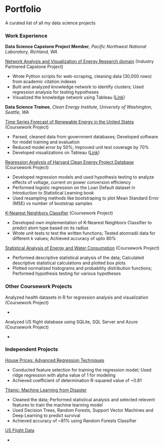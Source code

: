 # Portfolio
A curated list of all my data science projects

### Work Experience

**Data Science Capstone Project Member**, *Pacific Northwest National Laboratory, Richland, WA*

[Network Analysis and Visualization of Energy Research domain](https://github.com/rahulavadhoot/KnowledgeNetworks) (Industry Partnered Capstone Project)

-	Wrote Python scripts for web-scraping, cleaning data (30,000 rows) from academic citation indexes
-	Built and analyzed knowledge network to identify clusters; Used regression analysis for testing hypotheses
- Visualized the knowledge network using Tableau ([Link](https://public.tableau.com/profile/rahul1168#!/vizhome/NuclearEnergyResearch/NuclearEnergyResearch))

**Data Science Trainee**, *Clean Energy Institute, University of Washington, Seattle, WA*

[Time Series Forecast of Renewable Energy in the United States](https://github.com/rahulavadhoot/Clean-Energy-Outlook) (Coursework Project)

-	Parsed, cleaned data from government databases; Developed software for model training and evaluation
-	Reduced model error by 50%; Improved unit test coverage by 70%
- Developed visualizations on Tableau ([Link](https://public.tableau.com/profile/rahul1168#!/vizhome/TableauWorkbookforSVRPrediction/CleanEnergyProductioninthecontiguousUnitedStates))

[Regression Analysis of Harvard Clean Energy Project Database](https://github.com/rahulavadhoot/Portfolio/tree/master/projects/harvard%20clean%20energy%20project%20database) (Coursework Project)

-	Developed regression models and used hypothesis testing to analyze effects of voltage, current on power conversion efficiency
- Performed logistic regression on the Loan Default dataset in Introduction to Statistical Learning book
- Used resampling methods like bootstraping to plot Mean Standard Error (MSE) vs number of bootstrap samples

[K-Nearest Neighbors Classifier](https://github.com/rahulavadhoot/Portfolio/tree/master/projects/k%20nearest%20neighbors%20classifier) (Coursework Project)

-	Developed own implementation of K-Nearest Neighbors Classifier to predict atom type based on its radius
- Wrote unit tests to test the written functions; Tested atomradii data for different k values; Achieved accuracy of upto 80%

[Statistical Analysis of Energy and Water Consumption](https://github.com/rahulavadhoot/Portfolio/tree/master/projects/energy%20and%20water%20consumption) (Coursework Project)

- Performed descriptive statistical analysis of the data; Calculated descriptive statistical calculations and plotted box plots
- Plotted normalized histograms and probability distribution functions; Performed hypothesis testing for various hypotheses

### Other Coursework Projects 

Analyzed health datasets in R for regression analysis and visualization (Coursework Project)

- 

Analyzed US flight database using SQLite, SQL Server and Azure (Coursework Project)

- 

### Independent Projects

[House Prices: Advanced Regression Techniques](https://github.com/rahulavadhoot/Portfolio/tree/master/projects/house%20prices)

- Conducted feature selection for training the regression model; Used ridge regression with alpha value of 1 for modeling
- Achieved coefficient of determination R-squared value of ~0.81

[Titanic: Machine Learning from Disaster](https://github.com/rahulavadhoot/Portfolio/tree/master/projects/titanic)

- Cleaned the data; Performed statistical analysis and selected relevent features to train the machine learning model
- Used Decision Trees, Random Forests, Support Vector Machines and Deep Learning to predict survival
- Achieved accuracy of ~81% using Random Forests Classifier

[US Flight Data](https://github.com/rahulavadhoot/Portfolio/tree/master/projects/us%20flight%20data%20project)

- 
